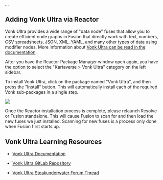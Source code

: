 ...

## Adding Vonk Ultra via Reactor

Vonk Ultra provides a wide range of "data node" fuses that allow you to create efficient node graphs in Fusion that directly work with text, numbers, CSV spreadsheets, JSON, XML, YAML, and many other types of data using modifier nodes. More information about [Vonk Ultra can be read in the documentation](https://docs.google.com/document/d/1U9WfdHlE1AZHdU6_ZQCB1I2nSa5I7TyHG2vKMi2I7v8/edit?usp=sharing).

  

After you have the Reactor Package Manager window open again, you have the option to select the "Kartaverse > Vonk Ultra" category on the left sidebar. 

  

To install Vonk Ultra, click on the package named "Vonk Ultra", and then press the "Install" button. This will automatically install each of the required Vonk sub-packages in a single step.

  

![](https://lh5.googleusercontent.com/NNEjbe8BeNkdMZ8UqFTxxM3w_jD-al39Myopi-NFdIpqdYaGVSgvkqz8ZnH6xZ-tSPNhLdqSyhpzYU4NfHcCtSLR3yjjk3v400wkjHgioGEroxxeR-Wc5lfRZ7rBae_jtbDpry6TDd2jfL7Pu2iFxZDtA8qxIfxB8chDUjml1xP9Psi_BkXMdM-VJ6MY)

  

Once the Reactor installation process is complete, please relaunch Resolve or Fusion standalone. This will cause Fusion to scan for and then load the new fuses we just installed. Scanning for new fuses is a process only done when Fusion first starts up.



## Vonk Ultra Learning Resources

-   [Vonk Ultra Documentation](https://docs.google.com/document/d/1U9WfdHlE1AZHdU6_ZQCB1I2nSa5I7TyHG2vKMi2I7v8/edit)
    
-   [Vonk Ultra GitLab Repository](https://gitlab.com/AndrewHazelden/Vonk)
    
-   [Vonk Ultra Steakunderwater Forum Thread](https://www.steakunderwater.com/wesuckless/viewtopic.php?t=5412)